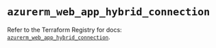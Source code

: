 # `azurerm_web_app_hybrid_connection`

Refer to the Terraform Registry for docs: [`azurerm_web_app_hybrid_connection`](https://registry.terraform.io/providers/hashicorp/azurerm/3.110.0/docs/resources/web_app_hybrid_connection).
